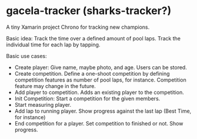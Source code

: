 # gacela-tracker (sharks-tracker?) 
A tiny Xamarin project Chrono for tracking new champions. 

Basic idea: Track the time over a defined amount of pool laps. Track the individual time for each lap by tapping. 

Basic use cases: 
- Create player: Give name, maybe photo, and age. Users can be stored. 
- Create competition. Define a one-shoot competition by defining competition features as number of pool laps, for instance. Competition feature may change in the future. 
- Add player to competition. Adds an existing player to the competition. 
- Init Competition: Start a competition for the given members. 
- Start measuring player. 
- Add lap to running player. Show progress against the last lap (Best Time, for instance) 
- End competition for a player. Set competition to finished or not. Show progress. 
